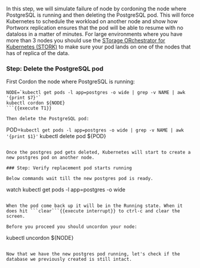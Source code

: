 In this step, we will simulate failure of node by cordoning the node where PostgreSQL is running and then deleting the PostgreSQL pod. This will force Kubernetes to schedule the workload on another node and show how Portworx replication ensures that the pod will be able to resume with no dataloss in a matter of minutes. For large environments where you have more than 3 nodes you should use the [STorage ORchestrator for Kubernetes (STORK)](https://github.com/libopenstorage/stork/) to make sure your pod lands on one of the nodes that has of replica of the data.

### Step: Delete the PostgreSQL pod

First Cordon the node where PostgreSQL is running:
```
NODE=`kubectl get pods -l app=postgres -o wide | grep -v NAME | awk '{print $7}'`
kubectl cordon ${NODE}
```{{execute T1}}

Then delete the PostgreSQL pod:
```
POD=`kubectl get pods -l app=postgres -o wide | grep -v NAME | awk '{print $1}'`
kubectl delete pod ${POD}
```{{execute T1}}

Once the postgres pod gets deleted, Kubernetes will start to create a new postgres pod on another node.

### Step: Verify replacement pod starts running

Below commands wait till the new postgres pod is ready.
```
watch kubectl get pods -l app=postgres -o wide
```{{execute T1}}

When the pod come back up it will be in the Running state. When it does hit ```clear```{{execute interrupt}} to ctrl-c and clear the screen.

Before you proceed you should uncordon your node:
````
kubectl uncordon ${NODE}
```{{execute T1}}

Now that we have the new postgres pod running, let's check if the database we previously created is still intact.
